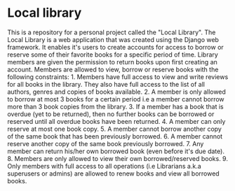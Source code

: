 # Local library
This is a repository for a personal project called the "Local Library".
The Local Library is a web application that was created using the Django web framework. It enables it's users to create accounts for access to borrow or reserve some of their favorite books for a specific period of time.
Library members are given the permission to return books upon first creating an account.
Members are allowed to view, borrow or reserve books with the following constraints:
	1. Members have full access to view and write reviews for all books in the library. They also have full access to the list of all authors, genres and copies of books available. 
	2. A member is only allowed to borrow at most 3 books for a certain period i.e a member cannot borrow more than 3 book copies from the library.
	3. If a member has a book that is overdue (yet to be returned), then no further books can be borrowed or reserved until all overdue books have been returned.
	4. A member can only reserve at most one book copy.
	5. A member cannot borrow another copy of the same book that has been previously borrowed.
	6. A member cannot reserve another copy of the same book previously borrowed.
	7. Any member can return his/her own borrowed book (even before it's due date).
	8. Members are only allowed to view their own borrowed/reserved books.
	9. Only members with full access to all operations (i.e Librarians a.k.a superusers or admins) are allowed to renew books and view all borrowed books.

